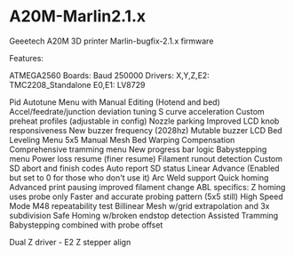 # A20M-Marlin2.1.x
Geeetech A20M 3D printer Marlin-bugfix-2.1.x firmware

Features:

ATMEGA2560 Boards:
Baud 250000
Drivers:
X,Y,Z,E2: TMC2208_Standalone
E0,E1: LV8729

Pid Autotune Menu with Manual Editing (Hotend and bed)
Accel/feedrate/junction deviation tuning
S curve acceleration
Custom preheat profiles (adjustable in config)
Nozzle parking
Improved LCD knob responsiveness
New buzzer frequency (2028hz)
Mutable buzzer
LCD Bed Leveling Menu
5x5 Manual Mesh Bed Warping Compensation
Comprehensive tramming menu
New progress bar logic
Babystepping menu
Power loss resume (finer resume)
Filament runout detection
Custom SD abort and finish codes
Auto report SD status
Linear Advance (Enabled but set to 0 for those who don't use it)
Arc Weld support
Quick homing
Advanced print pausing
improved filament change
ABL specifics:
Z homing uses probe only
Faster and accurate probing pattern (5x5 still)
High Speed Mode
M48 repeatability test
Billinear Mesh w/grid extrapolation and 3x subdivision
Safe Homing w/broken endstop detection
Assisted Tramming
Babystepping combined with probe offset

Dual Z driver - E2
Z stepper align

